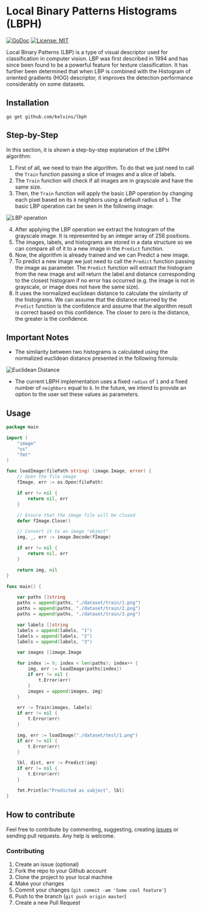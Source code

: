 # Local Binary Patterns Histograms (LBPH)

[![GoDoc](https://godoc.org/github.com/kelvins/lbph?status.svg)](https://godoc.org/github.com/kelvins/lbph)
[![License: MIT](https://img.shields.io/badge/License-MIT-brightgreen.svg)](LICENSE)

Local Binary Patterns (LBP) is a type of visual descriptor used for classification in computer vision. LBP was first described in 1994 and has since been found to be a powerful feature for texture classification. It has further been determined that when LBP is combined with the Histogram of oriented gradients (HOG) descriptor, it improves the detection performance considerably on some datasets.

## Installation

```
go get github.com/kelvins/lbph
```

## Step-by-Step

In this section, it is shown a step-by-step explanation of the LBPH algorithm:

1. First of all, we need to train the algorithm. To do that we just need to call the `Train` function passing a slice of images and a slice of labels.
2. The `Train` function will check if all images are in grayscale and have the same size.
3. Then, the `Train` function will apply the basic LBP operation by changing each pixel based on its `8` neighbors using a default radius of `1`. The basic LBP operation can be seen in the following image:

![LBP operation](http://i.imgur.com/1IEVqnZ.png)

4. After applying the LBP operation we extract the histogram of the grayscale image. It is represented by an integer array of 256 positions.
5. The images, labels, and histograms are stored in a data structure so we can compare all of it to a new image in the `Predict` function.
6. Now, the algorithm is already trained and we can Predict a new image.
7. To predict a new image we just need to call the `Predict` function passing the image as parameter. The `Predict` function will extract the histogram from the new image and will return the label and distance corresponding to the closest histogram if no error has occurred (e.g. the image is not in grayscale, or image does not have the same size).
8. It uses the normalized euclidean distance to calculate the similarity of the histograms. We can assume that the distance returned by the `Predict` function is the confidence and assume that the algorithm result is correct based on this confidence. The closer to zero is the distance, the greater is the confidence.

## Important Notes

- The similarity between two histograms is calculated using the normalized euclidean distance presented in the following formula:

![Euclidean Distance](http://i.imgur.com/liBbl6u.gif)

- The current LBPH implementation uses a fixed `radius` of `1` and a fixed number of `neighbors` equal to `8`. In the future, we intend to provide an option to the user set these values as parameters.

## Usage

``` go
package main

import (
	"image"
	"os"
	"fmt"
)

func loadImage(filePath string) (image.Image, error) {
	// Open the file image
	fImage, err := os.Open(filePath)

	if err != nil {
		return nil, err
	}

	// Ensure that the image file will be closed
	defer fImage.Close()

	// Convert it to an image "object"
	img, _, err := image.Decode(fImage)

	if err != nil {
		return nil, err
	}

	return img, nil
}

func main() {

	var paths []string
	paths = append(paths, "./dataset/train/1.png")
	paths = append(paths, "./dataset/train/2.png")
	paths = append(paths, "./dataset/train/3.png")

	var labels []string
	labels = append(labels, "1")
	labels = append(labels, "2")
	labels = append(labels, "3")

	var images []image.Image

	for index := 0; index < len(paths); index++ {
		img, err := loadImage(paths[index])
		if err != nil {
			t.Error(err)
		}
		images = append(images, img)
	}

	err := Train(images, labels)
	if err != nil {
		t.Error(err)
	}

	img, err := loadImage("./dataset/test/1.png")
	if err != nil {
		t.Error(err)
	}

	lbl, dist, err := Predict(img)
	if err != nil {
		t.Error(err)
	}

	fmt.Println("Predicted as subject", lbl)
}
```

## How to contribute

Feel free to contribute by commenting, suggesting, creating [issues](https://github.com/kelvins/lbph/issues) or sending pull requests. Any help is welcome.

### Contributing

1. Create an issue (optional)
2. Fork the repo to your Github account
3. Clone the project to your local machine
4. Make your changes
5. Commit your changes (`git commit -am 'Some cool feature'`)
6. Push to the branch (`git push origin master`)
7. Create a new Pull Request
